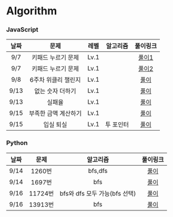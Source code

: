 # Algorithm

### JavaScript

| 날짜 |         문제         | 레벨 | 알고리즘  |                                      풀이링크                                       |
| :--: | :------------------: | :--: | :-------: | :---------------------------------------------------------------------------------: |
| 9/7  |  키패드 누르기 문제  | Lv.1 |           |  [풀이1](https://github.com/bsy1141/algorithm/blob/main/programmers-Lv1/keypad.js)  |
| 9/7  |  키패드 누르기 문제  | Lv.1 |           | [풀이2](https://github.com/bsy1141/algorithm/blob/main/programmers-Lv1/keypad2.js)  |
| 9/8  | 6주차 위클리 챌린지  | Lv.1 |           |   [풀이](https://github.com/bsy1141/algorithm/blob/main/programmers-Lv1/boxer.js)   |
| 9/13 |   없는 숫자 더하기   | Lv.1 |           |   [풀이](https://github.com/bsy1141/algorithm/blob/main/programmers-Lv1/boxer.js)   |
| 9/13 |        실패율        | Lv.1 |           | [풀이](https://github.com/bsy1141/algorithm/blob/main/programmers-Lv1/fail_rate.js) |
| 9/15 | 부족한 금액 계산하기 | Lv.1 |           | [풀이](https://github.com/bsy1141/algorithm/blob/main/programmers-Lv1/calculate.js) |
| 9/15 |      입실 퇴실       | Lv.1 | 투 포인터 |   [풀이](https://github.com/bsy1141/algorithm/blob/main/programmers-Lv1/room.js)    |

### Python

| 날짜 |  문제   |           알고리즘            |                                    풀이링크                                     |
| :--: | :-----: | :---------------------------: | :-----------------------------------------------------------------------------: |
| 9/14 | 1260번  |            bfs,dfs            | [풀이](https://github.com/bsy1141/algorithm/blob/main/BaekJoon/python/1260.py)  |
| 9/14 | 1697번  |              bfs              | [풀이](https://github.com/bsy1141/algorithm/blob/main/BaekJoon/python/1697.py)  |
| 9/16 | 11724번 | bfs와 dfs 모두 가능(bfs 선택) | [풀이](https://github.com/bsy1141/algorithm/blob/main/BaekJoon/python/11724.py) |
| 9/16 | 13913번 |              bfs              | [풀이](https://github.com/bsy1141/algorithm/blob/main/BaekJoon/python/13913.py) |
